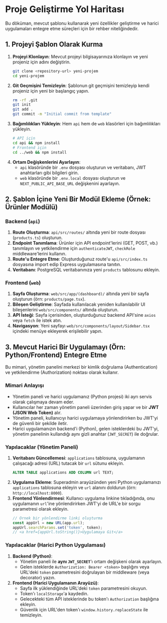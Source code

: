 # Proje Geliştirme Yol Haritası

Bu döküman, mevcut şablonu kullanarak yeni özellikler geliştirme ve harici uygulamaları entegre etme süreçleri için bir rehber niteliğindedir.

## 1. Projeyi Şablon Olarak Kurma

1.  **Projeyi Klonlayın**: Mevcut projeyi bilgisayarınıza klonlayın ve yeni projeniz için adını değiştirin.
    ```bash
    git clone <repository-url> yeni-projem
    cd yeni-projem
    ```
2.  **Git Geçmişini Temizleyin**: Şablonun git geçmişini temizleyip kendi projeniz için yeni bir başlangıç yapın.
    ```bash
    rm -rf .git
    git init
    git add .
    git commit -m "Initial commit from template"
    ```
3.  **Bağımlılıkları Yükleyin**: Hem `api` hem de `web` klasörleri için bağımlılıkları yükleyin.
    ```bash
    # API için
    cd api && npm install
    # Frontend için
    cd ../web && npm install
    ```
4.  **Ortam Değişkenlerini Ayarlayın**:
    *   `api` klasöründe bir `.env` dosyası oluşturun ve veritabanı, JWT anahtarları gibi bilgileri girin.
    *   `web` klasöründe bir `.env.local` dosyası oluşturun ve `NEXT_PUBLIC_API_BASE_URL` değişkenini ayarlayın.

## 2. Şablon İçine Yeni Bir Modül Ekleme (Örnek: Ürünler Modülü)

### Backend (`api`)

1.  **Route Oluşturma**: `api/src/routes/` altında yeni bir route dosyası (`products.ts`) oluşturun.
2.  **Endpoint Tanımlama**: Ürünler için API endpoint'lerini (GET, POST, vb.) tanımlayın ve yetkilendirme için `authenticateJWT`, `checkRole` middleware'lerini kullanın.
3.  **Route'u Entegre Etme**: Oluşturduğunuz route'u `api/src/index.ts` dosyasına import edip Express uygulamasına tanıtın.
4.  **Veritabanı**: PostgreSQL veritabanınıza yeni `products` tablosunu ekleyin.

### Frontend (`web`)

1.  **Sayfa Oluşturma**: `web/src/app/(dashboard)/` altında yeni bir sayfa oluşturun (örn: `products/page.tsx`).
2.  **Bileşen Geliştirme**: Sayfada kullanılacak yeniden kullanılabilir UI bileşenlerini `web/src/components/` altında oluşturun.
3.  **API İsteği**: Sayfa içerisinden, oluşturduğunuz backend API'sine `axios` veya `fetch` ile istek atın.
4.  **Navigasyon**: Yeni sayfayı `web/src/components/layout/Sidebar.tsx` içindeki menüye ekleyerek erişilebilir yapın.

## 3. Mevcut Harici Bir Uygulamayı (Örn: Python/Frontend) Entegre Etme

Bu mimari, yönetim panelini merkezi bir kimlik doğrulama (Authentication) ve yetkilendirme (Authorization) noktası olarak kullanır.

### Mimari Anlayışı

*   Yönetim paneli ve harici uygulamanız (Python projesi) iki ayrı servis olarak çalışmaya devam eder.
*   Kullanıcılar her zaman yönetim paneli üzerinden giriş yapar ve bir **JWT (JSON Web Token)** alır.
*   Yönetim paneli, kullanıcıyı harici uygulamaya yönlendirirken bu JWT'yi de güvenli bir şekilde iletir.
*   Harici uygulamanızın backend'i (Python), gelen isteklerdeki bu JWT'yi, yönetim panelinin kullandığı aynı gizli anahtar (`JWT_SECRET`) ile doğrular.

### Yapılacaklar (Yönetim Paneli)

1.  **Veritabanı Güncellemesi**: `applications` tablosuna, uygulamanın çalışacağı adresi (URL) tutacak bir `url` sütunu ekleyin.
    ```sql
    ALTER TABLE applications ADD COLUMN url TEXT;
    ```
2.  **Uygulama Ekleme**: Superadmin arayüzünden yeni Python uygulamanızı `applications` tablosuna ekleyin ve `url` alanını doldurun (örn: `http://localhost:8000`).
3.  **Frontend Yönlendirmesi**: Kullanıcı uygulama linkine tıkladığında, onu uygulamanın `url`'ine yönlendirirken JWT'yi de URL'e bir sorgu parametresi olarak ekleyin.
    ```jsx
    // Örnek bir yönlendirme linki oluşturma
    const appUrl = new URL(app.url);
    appUrl.searchParams.set('token', token);
    // <a href={appUrl.toString()}>Uygulamaya Git</a>
    ```

### Yapılacaklar (Harici Python Uygulaması)

1.  **Backend (Python)**:
    *   Yönetim paneli ile **aynı `JWT_SECRET`**'ı ortam değişkeni olarak ayarlayın.
    *   Gelen isteklerde `Authorization: Bearer <token>` başlığını veya URL'deki `token` parametresini doğrulayan bir middleware (veya decorator) yazın.
2.  **Frontend (Harici Uygulamanın Arayüzü)**:
    *   Sayfa ilk yüklendiğinde URL'deki `token` parametresini okuyun.
    *   Token'ı `localStorage`'a kaydedin.
    *   Gelecekteki tüm API isteklerinde bu token'ı `Authorization` başlığına ekleyin.
    *   Güvenlik için URL'den token'ı `window.history.replaceState` ile temizleyin.